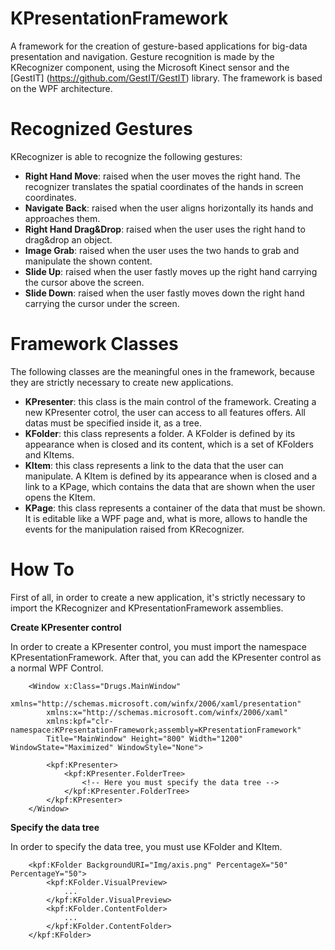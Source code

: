KPresentationFramework
======================

A framework for the creation of gesture-based applications for big-data presentation and navigation.
Gesture recognition is made by the KRecognizer component, using the Microsoft Kinect sensor and the [GestIT] (https://github.com/GestIT/GestIT) library.
The framework is based on the WPF architecture. 

Recognized Gestures
===================

KRecognizer is able to recognize the following gestures:

- **Right Hand Move**: raised when the user moves the right hand. The recognizer translates the spatial coordinates of the hands in   screen coordinates.
- **Navigate Back**: raised when the user aligns horizontally its hands and approaches them.  
- **Right Hand Drag&Drop**: raised when the user uses the right hand to drag&drop an object.
- **Image Grab**: raised when the user uses the two hands to grab and manipulate the shown content.
- **Slide Up**: raised when the user fastly moves up the right hand carrying the cursor above the screen.
- **Slide Down**: raised when the user fastly moves down the right hand carrying the cursor under the screen.

Framework Classes
=================

The following classes are the meaningful ones in the framework, because they are strictly necessary to create new applications.

- **KPresenter**: this class is the main control of the framework. Creating a new KPresenter cotrol, the user can access to all features offers. All datas must be specified inside it, as a tree.
- **KFolder**: this class represents a folder. A KFolder is defined by its appearance when is closed and its content, which is a set of KFolders and KItems.
- **KItem**: this class represents a link to the data that the user can manipulate. A KItem is defined by its appearance when is closed and a link to a KPage, which contains the data that are shown when the user opens the KItem.
- **KPage**: this class represents a container of the data that must be shown. It is editable like a WPF page and, what is more, allows to handle the events for the manipulation raised from KRecognizer.

How To
======

First of all, in order to create a new application, it's strictly necessary to import the KRecognizer and KPresentationFramework assemblies.

**Create KPresenter control**

In order to create a KPresenter control, you must import the namespace KPresentationFramework.
After that, you can add the KPresenter control as a normal WPF Control. 
```xaml
    <Window x:Class="Drugs.MainWindow"
        xmlns="http://schemas.microsoft.com/winfx/2006/xaml/presentation"
        xmlns:x="http://schemas.microsoft.com/winfx/2006/xaml"
        xmlns:kpf="clr-namespace:KPresentationFramework;assembly=KPresentationFramework"
        Title="MainWindow" Height="800" Width="1200" WindowState="Maximized" WindowStyle="None">

        <kpf:KPresenter>
            <kpf:KPresenter.FolderTree>
                <!-- Here you must specify the data tree -->
            </kpf:KPresenter.FolderTree>
        </kpf:KPresenter>
    </Window>
```

**Specify the data tree**

In order to specify the data tree, you must use KFolder and KItem.

```xaml
    <kpf:KFolder BackgroundURI="Img/axis.png" PercentageX="50" PercentageY="50">
        <kpf:KFolder.VisualPreview>
            ...
        </kpf:KFolder.VisualPreview>
        <kpf:KFolder.ContentFolder>
            ...
        </kpf:KFolder.ContentFolder>
    </kpf:KFolder>
```
